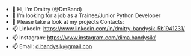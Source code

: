 - 👋 Hi, I’m Dmitry (@DmBand)
- 🌱 I’m looking for a job as a Trainee/Junior Python Developer
- 👀 Please take a look at my projects
Contacts:
- 📫 LinkedIn: https://www.linkedin.com/in/dmitry-bandysik-5b1941231/
- 📫 Instagram: https://www.instagram.com/dima.bandysik/
- 📫 Email: d.bandysik@gmail.con

<!---
DmBand/DmBand is a ✨ special ✨ repository because its `README.md` (this file) appears on your GitHub profile.
You can click the Preview link to take a look at your changes.
--->
